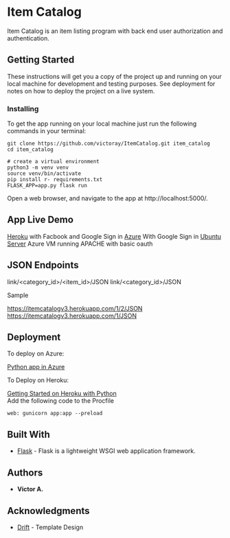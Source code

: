 # Item Catalog

Item Catalog is an item listing program with back end user authorization and authentication.

## Getting Started

These instructions will get you a copy of the project up and running on your local machine for development and testing purposes. See deployment for notes on how to deploy the project on a live system.


### Installing

To get the app running on your local machine just run the following commands in your terminal:

```
git clone https://github.com/victoray/ItemCatalog.git item_catalog
cd item_catalog

# create a virtual environment
python3 -m venv venv
source venv/bin/activate
pip install r- requirements.txt
FLASK_APP=app.py flask run
```

Open a web browser, and navigate to the app at http://localhost:5000/.



## App Live Demo

[Heroku](https://itemcatalogv3.herokuapp.com/)  with Facbook and Google Sign in
[Azure](http://itemcatalogv2.azurewebsites.net/) With Google Sign in
[Ubuntu Server](http://40.114.111.144/) Azure VM running APACHE with basic oauth

## JSON Endpoints

link/<category_id>/<item_id>/JSON
link/<category_id>/JSON

Sample

https://itemcatalogv3.herokuapp.com/1/2/JSON  
https://itemcatalogv3.herokuapp.com/1/JSON


## Deployment

To deploy on Azure:

[Python app in Azure](https://docs.microsoft.com/en-us/azure/app-service/containers/quickstart-python)  

To Deploy on Heroku:

[Getting Started on Heroku with Python](https://devcenter.heroku.com/articles/getting-started-with-python)    
Add the following code to the Procfile

```
web: gunicorn app:app --preload
```



## Built With

* [Flask](https://www.palletsprojects.com/p/flask/) - Flask is a lightweight WSGI web application framework.


## Authors

* **Victor A.** 

## Acknowledgments

* [Drift](http://drift.g-axon.work) - Template Design
